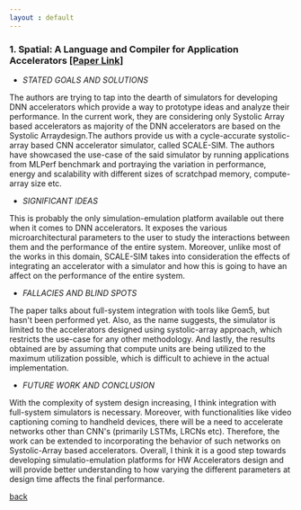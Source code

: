 ```yaml
---
layout : default
---
```

### 1. Spatial: A Language and Compiler for Application Accelerators [[Paper Link]](https://stanford-ppl.github.io/website/papers/pldi18_koeplinger.pdf)

- _STATED GOALS AND SOLUTIONS_

The authors are trying to tap into the dearth of simulators for developing DNN accelerators which provide a way to prototype ideas and analyze their performance. In the current work, they are considering only Systolic Array based accelerators as majority of the DNN accelerators are based on the Systolic Arraydesign.The authors provide us with a cycle-accurate systolic-array based CNN accelerator simulator, called SCALE-SIM. The authors have showcased the use-case of the said simulator by running applications from MLPerf benchmark and portraying the variation in performance, energy and scalability with different sizes of scratchpad memory, compute-array size etc.

- _SIGNIFICANT IDEAS_

This is probably the only simulation-emulation platform available out there when it comes to DNN accelerators. It exposes the various microarchitectural parameters to the user to study the interactions between them and the performance of the entire system. Moreover, unlike most of the works in this domain, SCALE-SIM takes into consideration the effects of integrating an accelerator with a simulator and how this is going to have an affect on the performance of the entire system.

- _FALLACIES AND BLIND SPOTS_

The paper talks about full-system integration with tools like Gem5, but hasn't been performed yet. Also, as the name suggests, the simulator is limited to the accelerators designed using systolic-array approach, which restricts the use-case for any other methodology. And lastly, the results obtained are by assuming that compute units are being utilized to the maximum utilization possible, which is difficult to achieve in the actual implementation. 

- _FUTURE WORK AND CONCLUSION_

With the complexity of system design increasing, I think integration with full-system simulators is necessary. Moreover, with functionalities like video captioning coming to handheld devices, there will be a need to accelerate networks other than CNN's (primarily LSTMs, LRCNs etc). Therefore, the work can be extended to incorporating the behavior of such networks on Systolic-Array based accelerators. Overall, I think it is a good step towards developing simulatio-emulation platforms for HW Accelerators design and will provide better understanding to how varying the different parameters at design time affects the final performance.

[back](/papers/papers_combine) 
